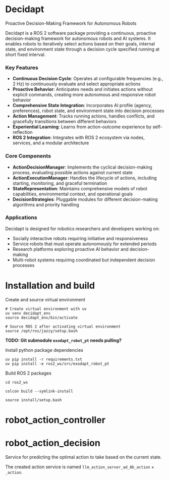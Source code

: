 # Decidapt
Proactive Decision-Making Framework for Autonomous Robots

Decidapt is a ROS 2 software package providing a continuous, proactive decision-making framework for autonomous robots and AI systems. It enables robots to iteratively select actions based on their goals, internal state, and environment state through a decision cycle specified running at short fixed interval.

### Key Features

- **Continuous Decision Cycle**: Operates at configurable frequencies (e.g., 2 Hz) to continuously evaluate and select appropriate actions
- **Proactive Behavior**: Anticipates needs and initiates actions without explicit commands, creating more autonomous and responsive robot behavior
- **Comprehensive State Integration**: Incorporates AI profile (agency, preferences), robot state, and environment state into decision processes
- **Action Management**: Tracks running actions, handles conflicts, and gracefully transitions between different behaviors
- **Experiential Learning**: Learns from action-outcome experience by self-reflection
- **ROS 2 Integration**: Integrates with ROS 2 ecosystem via nodes, services, and a modular architecture

### Core Components

- **ActionDecisionManager**: Implements the cyclical decision-making process, evaluating possible actions against current state
- **ActionExecutionManager**: Handles the lifecycle of actions, including starting, monitoring, and graceful termination
- **StateRepresentation**: Maintains comprehensive models of robot capabilities, environmental context, and operational goals
- **DecisionStrategies**: Pluggable modules for different decision-making algorithms and priority handling

### Applications

Decidapt is designed for robotics researchers and developers working on:

- Socially interactive robots requiring initiative and responsiveness
- Service robots that must operate autonomously for extended periods
- Research platforms exploring proactive AI behavior and decision-making
- Multi-robot systems requiring coordinated but independent decision processes

# Installation and build

Create and source virtual environment
```
# Create virtual environment with uv
uv venv decidapt_env
source decidapt_env/bin/activate

# Source ROS 2 after activating virtual environment
source /opt/ros/jazzy/setup.bash
```

**TODO: Git submodule `exodapt_robot_pt` needs pulling?**

Install python package dependencies
```
uv pip install -r requirements.txt
uv pip install -e ros2_ws/src/exodapt_robot_pt 
```

Build ROS 2 packages
```
cd ros2_ws

colcon build --symlink-install

source install/setup.bash
```


# robot_action_controller



# robot_action_decision

Service for predicting the optimal action to take based on the current state.

The created action service is named `llm_action_server_ad_8b_action` + `_action`.